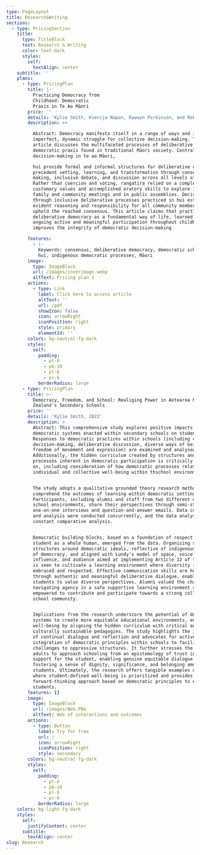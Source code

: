 ```yaml
---
type: PageLayout
title: Research&Writing
sections:
  - type: PricingSection
    title:
      type: TitleBlock
      text: Research & Writing
      color: text-dark
      styles:
        self:
          textAlign: center
    subtitle: ''
    plans:
      - type: PricingPlan
        title: |-
          Practicing Democracy from
          Childhood: Democratic
          Praxis in Te Ao Māori
        price: ''
        details: 'Kylie Smith, Ksenija Napan, Raewyn Perkinson, and Roberta Hunter'
        description: >+

          Abstract: Democracy manifests itself in a range of ways and is an
          imperfect, dynamic struggle for collective decision-making. This
          article discusses the multifaceted processes of deliberative
          democratic praxis found in traditional Māori society. Central to
          decision-making in te ao Māori,

          hui provide formal and informal structures for deliberative democracy,
          precedent setting, learning, and transformation through consensus
          making, inclusive debate, and discussion across all levels of society.
          Rather than coercion and voting, rangatira relied on a complex mix of
          customary values and accomplished oratory skills to explore issues in
          family and community meetings and in public assemblies. Decisions made
          through inclusive deliberative processes practiced in hui established
          evident reasoning and responsibility for all community members to
          uphold the reached consensus. This article claims that practicing
          deliberative democracy as a fundamental way of life, learned through
          ongoing active and meaningful participation throughout childhood,
          improves the integrity of democratic decision-making

        features:
          - |-
            Keywords: consensus, deliberative democracy, democratic schooling,
            hui, indigenous democratic processes, Māori
        image:
          type: ImageBlock
          url: /images/coverimage.webp
          altText: Pricing plan 1
        actions:
          - type: Link
            label: Click here to access article
            altText: ''
            url: /pdf
            showIcon: false
            icon: arrowRight
            iconPosition: right
            style: primary
            elementId: ''
        colors: bg-neutral-fg-dark
        styles:
          self:
            padding:
              - pt-6
              - pb-10
              - pl-6
              - pr-6
            borderRadius: large
      - type: PricingPlan
        title: >-
          Democracy, Freedom, and School: Realiging Power in Aotearoa New
          Zealand's Secondary Schools
        price: ''
        details: 'Kylie Smith, 2023'
        description: >
          Abstract: This comprehensive study explores positive impacts of
          democratic systems enacted within secondary schools on students.
          Responses to democratic practices within schools (including collective
          decision-making, deliberative discussion, diverse ways of being, and
          freedom of movement and expression) are examined and analysed.
          Additionally, the hidden curriculum created by structures and
          processes inherent in democratic participation is critically reflected
          on, including consideration of how democratic processes relate to
          individual and collective well-being within thschool environment.


          The study adopts a qualitative grounded theory research methodology to
          comprehend the outcomes of learning within democratic settings.
          Participants, including alumni and staff from two different democratic
          school environments, share their perspectives through semi-structured
          one-on-one interviews and question-and-answer emails. Data collection
          and analysis were conducted concurrently, and the data analysed using
          constant comparative analysis.


          Democratic building blocks, based on a foundation of respect for the
          student as a whole human, emerged from the data. Organising school
          structures around democratic ideals, reflective of indigenous models
          of democracy, and aligned with Lundy’s model of space, voice,
          influence, and audience aimed at implementing Article 12 of the UNCRC,
          is seen to cultivate a learning environment where diversity is
          embraced and respected. Effective communication skills are honed
          through authentic and meaningful deliberative dialogue, enabling
          students to value diverse perspectives. Alumni valued the challenge of
          navigating agency in a safe supportive learning environment and felt
          empowered to contribute and participate towards a strong collective
          school community.


          Implications from the research underscore the potential of democratic
          systems to create more equitable educational environments, enhancing
          well-being by aligning the hidden curriculum with critical and
          culturally sustainable pedagogies. The study highlights the importance
          of continual dialogue and reflection and advocates for active
          integration of democratic principles within schools to facilitate
          challenges to oppressive structures. It further stresses the need for
          adults to approach schooling from an epistemology of trust in and
          support for the student, enabling genuine equitable dialogue and
          fostering a sense of dignity, significance, and belonging among
          students. Ultimately, the research offers tangible examples of schools
          where student-defined well-being is prioritized and provides a
          forward-thinking approach based on democratic principles to empower
          students.
        features: []
        image:
          type: ImageBlock
          url: /images/Web.PNG
          altText: Web of interactions and outcomes
        actions:
          - type: Button
            label: Try for free
            url: /
            icon: arrowRight
            iconPosition: right
            style: secondary
        colors: bg-neutral-fg-dark
        styles:
          self:
            padding:
              - pt-6
              - pb-10
              - pl-6
              - pr-6
            borderRadius: large
    colors: bg-light-fg-dark
    styles:
      self:
        justifyContent: center
      subtitle:
        textAlign: center
slug: Research
---
```

